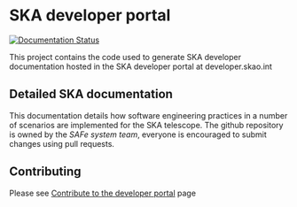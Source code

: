 # SKA developer portal

[![Documentation Status](https://readthedocs.org/projects/developerskatelescopeorg/badge/)](https://developer.skao.int)

This project contains the code used to generate SKA
developer documentation hosted in the SKA developer
portal at developer.skao.int

## Detailed SKA documentation

This documentation details how software engineering practices in a number of
scenarios are implemented for the SKA telescope. The github repository is
owned by the *SAFe system team*, everyone is encouraged to submit changes using
pull requests.

## Contributing

Please see [Contribute to the developer portal](https://developer.skao.int/en/latest/contributor/contribute.html) page
